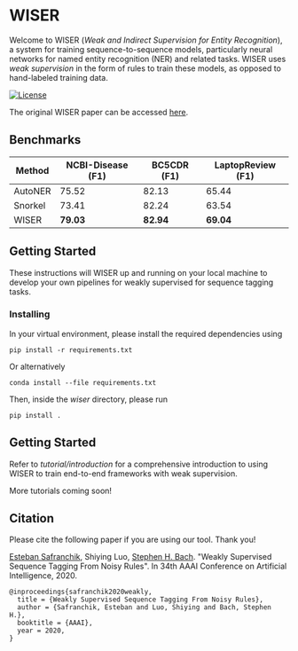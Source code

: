# WISER

Welcome to WISER (*Weak and Indirect Supervision for Entity Recognition*), a system for training sequence-to-sequence models, particularly neural networks for named entity recognition (NER) and related tasks. WISER uses *weak supervision* in the form of rules to train these models, as opposed to hand-labeled training data.

[![License](https://img.shields.io/badge/License-Apache%202.0-blue.svg)](https://opensource.org/licenses/Apache-2.0)

The original WISER paper can be accessed [here](http://cs.brown.edu/people/sbach/files/safranchik-aaai20.pdf).

## Benchmarks

| Method | NCBI-Disease (F1) | BC5CDR (F1) | LaptopReview (F1) |
| ------------- |-------------| -----| -----|
| AutoNER | 75.52 | 82.13 | 65.44 |
| Snorkel | 73.41 | 82.24 | 63.54 |
| WISER | **79.03** | **82.94** | **69.04** |

## Getting Started

These instructions will WISER up and running on your local machine to develop your own pipelines for weakly supervised for sequence tagging tasks.

### Installing

In your virtual environment, please install the required dependencies using

```
pip install -r requirements.txt
```

Or alternatively

```
conda install --file requirements.txt
```

Then, inside the *wiser* directory, please run

```
pip install .
```

## Getting Started

Refer to *tutorial/introduction* for a comprehensive introduction to using WISER to train end-to-end frameworks with weak supervision. 

More tutorials coming soon!

## Citation

Please cite the following paper if you are using our tool. Thank you!

[Esteban Safranchik](https://www.linkedin.com/in/safranchik/), Shiying Luo, [Stephen H. Bach](http://cs.brown.edu/people/sbach/). "Weakly Supervised Sequence Tagging From Noisy Rules". In 34th AAAI Conference on Artificial Intelligence, 2020.

```
@inproceedings{safranchik2020weakly,
  title = {Weakly Supervised Sequence Tagging From Noisy Rules}, 
  author = {Safranchik, Esteban and Luo, Shiying and Bach, Stephen H.}, 
  booktitle = {AAAI}, 
  year = 2020, 
}
```
